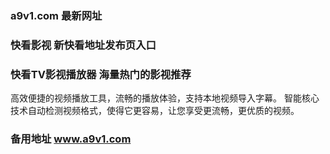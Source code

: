 ### a9v1.com 最新网址
### 快看影视 新快看地址发布页入口
### 快看TV影视播放器 海量热门的影视推荐
高效便捷的视频播放工具，流畅的播放体验，支持本地视频导入字幕。
智能核心技术自动检测视频格式，使得它更容易，让您享受更流畅，更优质的视频。
### 备用地址 www.a9v1.com

